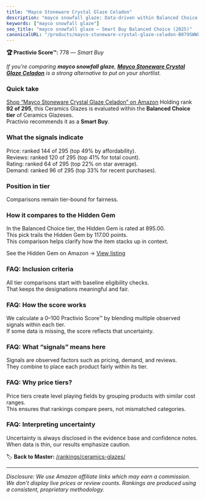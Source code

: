 ```yaml
---
title: "Mayco Stoneware Crystal Glaze Celadon"
description: "mayco snowfall glaze: Data-driven within Balanced Choice ranking using the Practivio Score™. Positioned by quality, value, demand, findability, momentum."
keywords: ["mayco snowfall glaze"]
seo_title: "mayco snowfall glaze — Smart Buy Balanced Choice (2025)"
canonicalURL: "/products/mayco-stoneware-crystal-glaze-celadon-B079SWWX88/"
---
```


**🏆 Practivio Score™:** 778 — _Smart Buy_


*If you're comparing **mayco snowfall glaze**, **[Mayco Stoneware Crystal Glaze Celadon](https://www.amazon.com/dp/B079SWWX88?tag=practivio-20)** is a strong alternative to put on your shortlist.*
### Quick take
[Shop “Mayco Stoneware Crystal Glaze Celadon” on Amazon](https://www.amazon.com/dp/B079SWWX88?tag=practivio-20)
Holding rank **92 of 295**, this Ceramics Glazes is evaluated within the **Balanced Choice tier** of Ceramics Glazeses.  
Practivio recommends it as a **Smart Buy**.

### What the signals indicate
Price: ranked 144 of 295 (top 49% by affordability).  
Reviews: ranked 120 of 295 (top 41% for total count).  
Rating: ranked 64 of 295 (top 22% on star average).  
Demand: ranked 96 of 295 (top 33% for recent purchases).

### Position in tier
Comparisons remain tier-bound for fairness.

### How it compares to the Hidden Gem
In the Balanced Choice tier, the Hidden Gem is rated at 895.00.  
This pick trails the Hidden Gem by 117.00 points.  
This comparison helps clarify how the item stacks up in context.  

See the Hidden Gem on Amazon → [View listing](https://www.amazon.com/dp/B08C49TD2Q?tag=practivio-20)

### FAQ: Inclusion criteria
All tier comparisons start with baseline eligibility checks.  
That keeps the designations meaningful and fair.

### FAQ: How the score works
We calculate a 0–100 Practivio Score™ by blending multiple observed signals within each tier.  
If some data is missing, the score reflects that uncertainty.

### FAQ: What “signals” means here
Signals are observed factors such as pricing, demand, and reviews.  
They combine to place each product fairly within its tier.

### FAQ: Why price tiers?
Price tiers create level playing fields by grouping products with similar cost ranges.  
This ensures that rankings compare peers, not mismatched categories.

### FAQ: Interpreting uncertainty
Uncertainty is always disclosed in the evidence base and confidence notes.  
When data is thin, our results emphasize caution.


🏷️ **Back to Master:** [/rankings/ceramics-glazes/](/rankings/ceramics-glazes/)

---
_Disclosure: We use Amazon affiliate links which may earn a commission. We don’t display live prices or review counts. Rankings are produced using a consistent, proprietary methodology._
